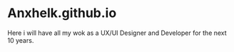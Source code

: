 # Anxhelk.github.io
Here i will have all my wok as a UX/UI Designer and Developer for the next 10 years. 
